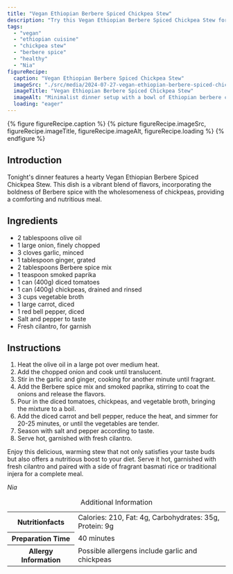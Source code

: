```yaml
---
title: "Vegan Ethiopian Berbere Spiced Chickpea Stew"
description: "Try this Vegan Ethiopian Berbere Spiced Chickpea Stew for a hearty and flavorful dinner. A perfect blend of spices and vegetables, it's both nutritious and delicious."
tags:
  - "vegan"
  - "ethiopian cuisine"
  - "chickpea stew"
  - "berbere spice"
  - "healthy"
  - "Nia"
figureRecipe: 
  caption: "Vegan Ethiopian Berbere Spiced Chickpea Stew"
  imageSrc: "./src/media/2024-07-27-vegan-ethiopian-berbere-spiced-chickpea-stew-6701.png"
  imageTitle: "Vegan Ethiopian Berbere Spiced Chickpea Stew"
  imageAlt: "Minimalist dinner setup with a bowl of Ethiopian berbere chickpea stew, injera bread, and cilantro on a wooden table, under warm lighting."
  loading: "eager"
---
```


{% figure figureRecipe.caption %}
{% picture figureRecipe.imageSrc, figureRecipe.imageTitle, figureRecipe.imageAlt, figureRecipe.loading %}
{% endfigure %}

## Introduction

Tonight's dinner features a hearty Vegan Ethiopian Berbere Spiced Chickpea Stew. This dish is a vibrant blend of flavors, incorporating the boldness of Berbere spice with the wholesomeness of chickpeas, providing a comforting and nutritious meal.

## Ingredients

- 2 tablespoons olive oil
- 1 large onion, finely chopped
- 3 cloves garlic, minced
- 1 tablespoon ginger, grated
- 2 tablespoons Berbere spice mix
- 1 teaspoon smoked paprika
- 1 can (400g) diced tomatoes
- 1 can (400g) chickpeas, drained and rinsed
- 3 cups vegetable broth
- 1 large carrot, diced
- 1 red bell pepper, diced
- Salt and pepper to taste
- Fresh cilantro, for garnish

## Instructions

1. Heat the olive oil in a large pot over medium heat.
2. Add the chopped onion and cook until translucent.
3. Stir in the garlic and ginger, cooking for another minute until fragrant.
4. Add the Berbere spice mix and smoked paprika, stirring to coat the onions and release the flavors.
5. Pour in the diced tomatoes, chickpeas, and vegetable broth, bringing the mixture to a boil.
6. Add the diced carrot and bell pepper, reduce the heat, and simmer for 20-25 minutes, or until the vegetables are tender.
7. Season with salt and pepper according to taste.
8. Serve hot, garnished with fresh cilantro.

Enjoy this delicious, warming stew that not only satisfies your taste buds but also offers a nutritious boost to your diet. Serve it hot, garnished with fresh cilantro and paired with a side of fragrant basmati rice or traditional injera for a complete meal.

*Nia*

<table><caption class='sr-only'>Additional Information</caption><tr><th>Nutritionfacts</th><td>Calories: 210, Fat: 4g, Carbohydrates: 35g, Protein: 9g&nbsp;</td></tr><tr><th>Preparation Time</th><td>40 minutes&nbsp;</td></tr><tr><th>Allergy Information</th><td>Possible allergens include garlic and chickpeas&nbsp;</td></tr></table>

